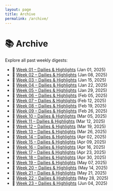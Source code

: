 ```yaml
---
layout: page
title: Archive
permalink: /archive/
---
```


# 📚 Archive

Explore all past weekly digests:

- 📅 [Week 01 – Dailies & Highlights](/2025/01/01/week-01/) (Jan 01, 2025)
- 📅 [Week 02 – Dailies & Highlights](/2025/01/08/week-02/) (Jan 08, 2025)
- 📅 [Week 03 – Dailies & Highlights](/2025/01/15/week-03/) (Jan 15, 2025)
- 📅 [Week 04 – Dailies & Highlights](/2025/01/22/week-04/) (Jan 22, 2025)
- 📅 [Week 05 – Dailies & Highlights](/2025/01/29/week-05/) (Jan 29, 2025)
- 📅 [Week 06 – Dailies & Highlights](/2025/02/05/week-06/) (Feb 05, 2025)
- 📅 [Week 07 – Dailies & Highlights](/2025/02/12/week-07/) (Feb 12, 2025)
- 📅 [Week 08 – Dailies & Highlights](/2025/02/19/week-08/) (Feb 19, 2025)
- 📅 [Week 09 – Dailies & Highlights](/2025/02/26/week-09/) (Feb 26, 2025)
- 📅 [Week 10 – Dailies & Highlights](/2025/03/05/week-10/) (Mar 05, 2025)
- 📅 [Week 11 – Dailies & Highlights](/2025/03/12/week-11/) (Mar 12, 2025)
- 📅 [Week 12 – Dailies & Highlights](/2025/03/19/week-12/) (Mar 19, 2025)
- 📅 [Week 13 – Dailies & Highlights](/2025/03/26/week-13/) (Mar 26, 2025)
- 📅 [Week 14 – Dailies & Highlights](/2025/04/02/week-14/) (Apr 02, 2025)
- 📅 [Week 15 – Dailies & Highlights](/2025/04/09/week-15/) (Apr 09, 2025)
- 📅 [Week 16 – Dailies & Highlights](/2025/04/16/week-16/) (Apr 16, 2025)
- 📅 [Week 17 – Dailies & Highlights](/2025/04/23/week-17/) (Apr 23, 2025)
- 📅 [Week 18 – Dailies & Highlights](/2025/04/30/week-18/) (Apr 30, 2025)
- 📅 [Week 19 – Dailies & Highlights](/2025/05/07/week-19/) (May 07, 2025)
- 📅 [Week 20 – Dailies & Highlights](/2025/05/14/week-20/) (May 14, 2025)
- 📅 [Week 21 – Dailies & Highlights](/2025/05/21/week-21/) (May 21, 2025)
- 📅 [Week 22 – Dailies & Highlights](/2025/05/28/week-22/) (May 28, 2025)
- 📅 [Week 23 – Dailies & Highlights](/2025/06/04/week-23/) (Jun 04, 2025)
